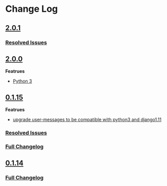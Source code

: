 # Change Log

## [2.0.1](https://github.com/GeoNode/geonode-user-messages/releases/tag/2.0.1)

### [Resolved Issues](https://github.com/GeoNode/geonode-user-messages/issues?q=is%3Aissue+is%3Aclosed+milestone%3A2.0.1)

## [2.0.0](https://github.com/GeoNode/geonode-user-messages/releases/tag/2.0.0)

**Featrues**

 - [Python 3](https://pypi.org/project/geonode-user-messages/)

## [0.1.15](https://github.com/GeoNode/geonode-user-messages/releases/tag/0.1.15)

**Featrues**

 - [upgrade user-messages to be compatible with python3 and django1.11](https://github.com/GeoNode/geonode-user-messages/pull/16)

### [Resolved Issues](https://github.com/GeoNode/geonode-user-messages/pulls?utf8=%E2%9C%93&q=is%3Apr+is%3Aclosed+milestone%3A0.1.15)

### [Full Changelog](https://github.com/GeoNode/geonode-user-messages/compare/0.1.14...2fbcc0c24825a95246451d39b3945a5fa259ea18)

## [0.1.14](https://github.com/GeoNode/geonode-user-messages/releases/tag/0.1.14)

### [Full Changelog](https://github.com/GeoNode/geonode-user-messages/compare/0.1.14...master)

